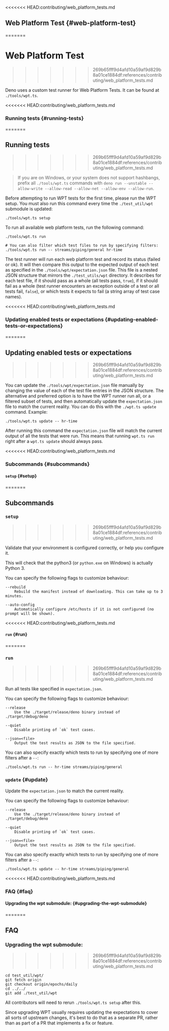 <<<<<<< HEAD:contributing/web_platform_tests.md
## Web Platform Test {#web-platform-test}
=======
# Web Platform Test
>>>>>>> 269b65fff9d4afd10a59af9d829b8a01ce1884df:references/contributing/web_platform_tests.md

Deno uses a custom test runner for Web Platform Tests. It can be found at
`./tools/wpt.ts`.

<<<<<<< HEAD:contributing/web_platform_tests.md
### Running tests {#running-tests}
=======
## Running tests
>>>>>>> 269b65fff9d4afd10a59af9d829b8a01ce1884df:references/contributing/web_platform_tests.md

> If you are on Windows, or your system does not support hashbangs, prefix all
> `./tools/wpt.ts` commands with
> `deno run --unstable --allow-write --allow-read --allow-net --allow-env --allow-run`.

Before attempting to run WPT tests for the first time, please run the WPT setup.
You must also run this command every time the `./test_util/wpt` submodule is
updated:

```shell
./tools/wpt.ts setup
```

To run all available web platform tests, run the following command:

```shell
./tools/wpt.ts run

# You can also filter which test files to run by specifying filters:
./tools/wpt.ts run -- streams/piping/general hr-time
```

The test runner will run each web platform test and record its status (failed or
ok). It will then compare this output to the expected output of each test as
specified in the `./tools/wpt/expectation.json` file. This file is a nested JSON
structure that mirrors the `./test_utils/wpt` directory. It describes for each
test file, if it should pass as a whole (all tests pass, `true`), if it should
fail as a whole (test runner encounters an exception outside of a test or all
tests fail, `false`), or which tests it expects to fail (a string array of test
case names).

<<<<<<< HEAD:contributing/web_platform_tests.md
### Updating enabled tests or expectations {#updating-enabled-tests-or-expectations}
=======
## Updating enabled tests or expectations
>>>>>>> 269b65fff9d4afd10a59af9d829b8a01ce1884df:references/contributing/web_platform_tests.md

You can update the `./tools/wpt/expectation.json` file manually by changing the
value of each of the test file entries in the JSON structure. The alternative
and preferred option is to have the WPT runner run all, or a filtered subset of
tests, and then automatically update the `expectation.json` file to match the
current reality. You can do this with the `./wpt.ts update` command. Example:

```shell
./tools/wpt.ts update -- hr-time
```

After running this command the `expectation.json` file will match the current
output of all the tests that were run. This means that running `wpt.ts run`
right after a `wpt.ts update` should always pass.

<<<<<<< HEAD:contributing/web_platform_tests.md
### Subcommands {#subcommands}

#### `setup` {#setup}
=======
## Subcommands

### `setup`
>>>>>>> 269b65fff9d4afd10a59af9d829b8a01ce1884df:references/contributing/web_platform_tests.md

Validate that your environment is configured correctly, or help you configure
it.

This will check that the python3 (or `python.exe` on Windows) is actually
Python 3.

You can specify the following flags to customize behaviour:

```
--rebuild
    Rebuild the manifest instead of downloading. This can take up to 3 minutes.

--auto-config
    Automatically configure /etc/hosts if it is not configured (no prompt will be shown).
```

<<<<<<< HEAD:contributing/web_platform_tests.md
#### `run` {#run}
=======
### `run`
>>>>>>> 269b65fff9d4afd10a59af9d829b8a01ce1884df:references/contributing/web_platform_tests.md

Run all tests like specified in `expectation.json`.

You can specify the following flags to customize behaviour:

```
--release
    Use the ./target/release/deno binary instead of ./target/debug/deno

--quiet
    Disable printing of `ok` test cases.

--json=<file>
    Output the test results as JSON to the file specified.
```

You can also specify exactly which tests to run by specifying one of more
filters after a `--`:

```
./tools/wpt.ts run -- hr-time streams/piping/general
```

### `update` {#update}

Update the `expectation.json` to match the current reality.

You can specify the following flags to customize behaviour:

```
--release
    Use the ./target/release/deno binary instead of ./target/debug/deno

--quiet
    Disable printing of `ok` test cases.

--json=<file>
    Output the test results as JSON to the file specified.
```

You can also specify exactly which tests to run by specifying one of more
filters after a `--`:

```
./tools/wpt.ts update -- hr-time streams/piping/general
```

<<<<<<< HEAD:contributing/web_platform_tests.md
### FAQ {#faq}

#### Upgrading the wpt submodule: {#upgrading-the-wpt-submodule}
=======
## FAQ

### Upgrading the wpt submodule:
>>>>>>> 269b65fff9d4afd10a59af9d829b8a01ce1884df:references/contributing/web_platform_tests.md

```shell
cd test_util/wpt/
git fetch origin
git checkout origin/epochs/daily
cd ../../
git add ./test_util/wpt
```

All contributors will need to rerun `./tools/wpt.ts setup` after this.

Since upgrading WPT usually requires updating the expectations to cover all
sorts of upstream changes, it's best to do that as a separate PR, rather than as
part of a PR that implements a fix or feature.
